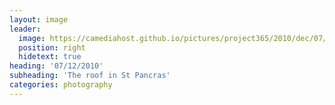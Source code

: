 ```yaml
---
layout: image
leader:
  image: https://camediahost.github.io/pictures/project365/2010/dec/07/071210.jpg
  position: right
  hidetext: true
heading: '07/12/2010'
subheading: 'The roof in St Pancras'
categories: photography
---
```


